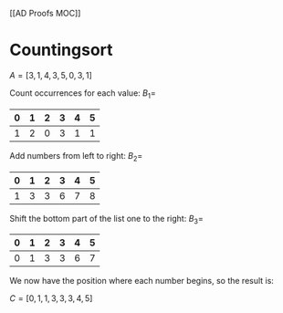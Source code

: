 [[AD Proofs MOC]]

# Countingsort
$A = [3,1,4,3,5,0,3,1]$

Count occurrences for each value:
$B_1 =$

|0|1|2|3|4|5|
|-|-|-|-|-|-|
|1|2|0|3|1|1|

Add numbers from left to right:
$B_2 =$

|0|1|2|3|4|5|
|-|-|-|-|-|-|
|1|3|3|6|7|8|

Shift the bottom part of the list one to the right:
$B_3 =$

|0|1|2|3|4|5|
|-|-|-|-|-|-|
|0|1|3|3|6|7|

We now have the position where each number begins, so the result is:

$C = [0,1,1,3,3,3,4,5]$